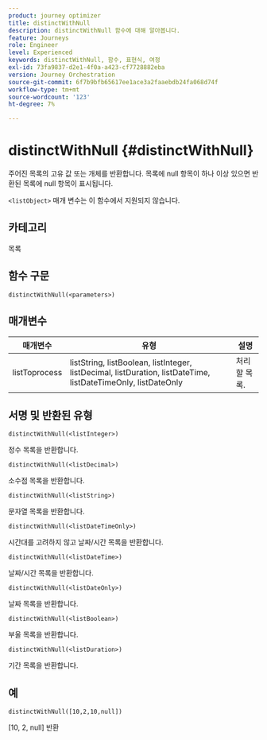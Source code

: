 ```yaml
---
product: journey optimizer
title: distinctWithNull
description: distinctWithNull 함수에 대해 알아봅니다.
feature: Journeys
role: Engineer
level: Experienced
keywords: distinctWithNull, 함수, 표현식, 여정
exl-id: 73fa9837-d2e1-4f0a-a423-cf7728882eba
version: Journey Orchestration
source-git-commit: 6f7b9bfb65617ee1ace3a2faaebdb24fa068d74f
workflow-type: tm+mt
source-wordcount: '123'
ht-degree: 7%

---
```


# distinctWithNull {#distinctWithNull}

주어진 목록의 고유 값 또는 개체를 반환합니다. 목록에 null 항목이 하나 이상 있으면 반환된 목록에 null 항목이 표시됩니다.

`<listObject>` 매개 변수는 이 함수에서 지원되지 않습니다.

## 카테고리

목록

## 함수 구문

`distinctWithNull(<parameters>)`

## 매개변수

| 매개변수 | 유형 | 설명 |
|-----------|------------------|------------------|
| listToprocess | listString, listBoolean, listInteger, listDecimal, listDuration, listDateTime, listDateTimeOnly, listDateOnly | 처리할 목록. |

## 서명 및 반환된 유형

`distinctWithNull(<listInteger>)`

정수 목록을 반환합니다.

`distinctWithNull(<listDecimal>)`

소수점 목록을 반환합니다.

`distinctWithNull(<listString>)`

문자열 목록을 반환합니다.

`distinctWithNull(<listDateTimeOnly>)`

시간대를 고려하지 않고 날짜/시간 목록을 반환합니다.

`distinctWithNull(<listDateTime>)`

날짜/시간 목록을 반환합니다.

`distinctWithNull(<listDateOnly>)`

날짜 목록을 반환합니다.

`distinctWithNull(<listBoolean>)`

부울 목록을 반환합니다.

`distinctWithNull(<listDuration>)`

기간 목록을 반환합니다.

## 예

`distinctWithNull([10,2,10,null])`

[10, 2, null] 반환
